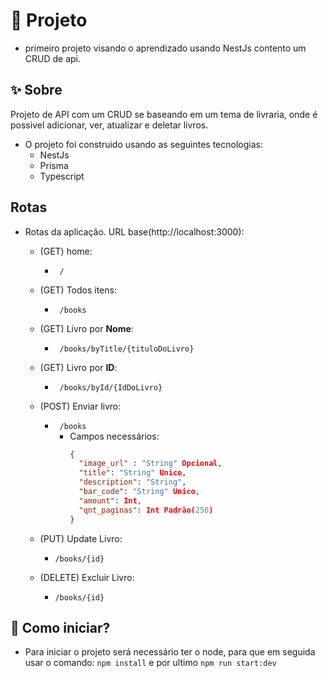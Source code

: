 # 🎉 Projeto
* primeiro projeto visando o aprendizado usando NestJs contento um CRUD de api.

## ✨ Sobre
  Projeto de API com um CRUD se baseando em um tema de livraria, onde é possivel adicionar, ver, atualizar e deletar livros.

  * O projeto foi construido usando as seguintes tecnologias:
    * NestJs
    * Prisma
    * Typescript

## Rotas
* Rotas da aplicação.
URL base(http://localhost:3000):
  * (GET) home:
    * ``` /```

  * (GET) Todos itens:
    * ``` /books```

  * (GET) Livro por __Nome__:
    * ``` /books/byTitle/{tituloDoLivro}```

  * (GET) Livro por __ID__:
    * ``` /books/byId/{IdDoLivro}```

  * (POST) Enviar livro:
    * ``` /books```
      * Campos necessários:
        ```json
        {
          "image_url" : "String" Opcional,
          "title": "String" Unico,
          "description": "String",
          "bar_code": "String" Unico,
          "amount": Int,
          "qnt_paginas": Int Padrão(250)
        }
        ```
  * (PUT) Update Livro:
    * ```/books/{id}```

  * (DELETE) Excluir Livro:
    * ```/books/{id}```

## 🌱 Como iniciar?
* Para iniciar o projeto será necessário ter o node, para que em seguida usar o comando: ```npm install``` e por ultimo ```npm run start:dev```

